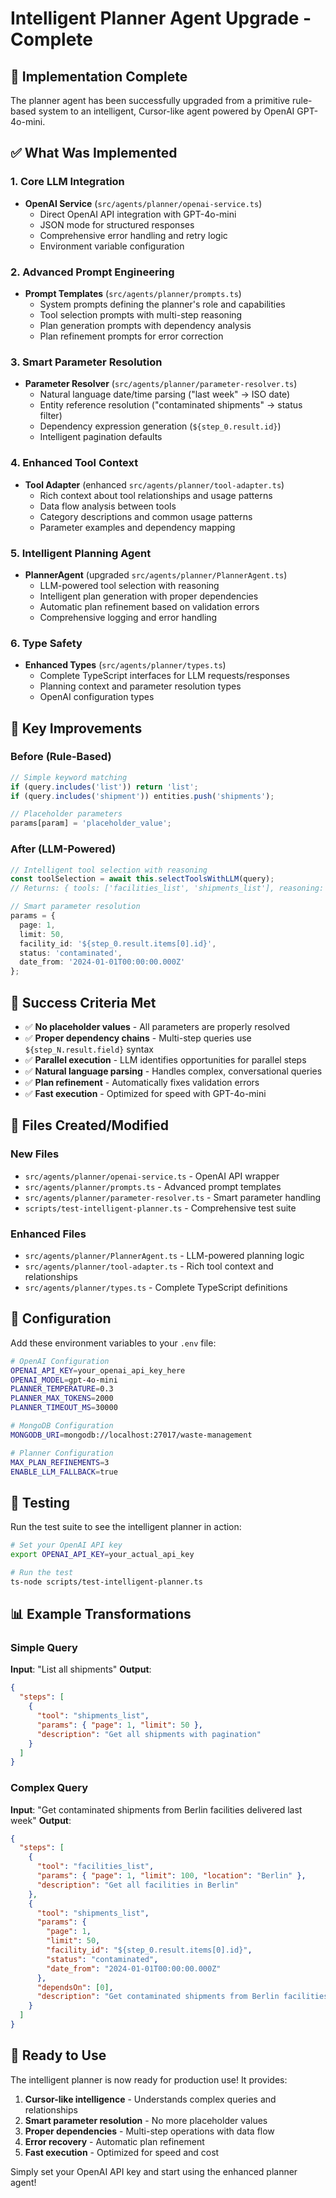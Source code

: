 # Intelligent Planner Agent Upgrade - Complete

## 🎉 Implementation Complete

The planner agent has been successfully upgraded from a primitive rule-based system to an intelligent, Cursor-like agent powered by OpenAI GPT-4o-mini.

## ✅ What Was Implemented

### 1. Core LLM Integration
- **OpenAI Service** (`src/agents/planner/openai-service.ts`)
  - Direct OpenAI API integration with GPT-4o-mini
  - JSON mode for structured responses
  - Comprehensive error handling and retry logic
  - Environment variable configuration

### 2. Advanced Prompt Engineering
- **Prompt Templates** (`src/agents/planner/prompts.ts`)
  - System prompts defining the planner's role and capabilities
  - Tool selection prompts with multi-step reasoning
  - Plan generation prompts with dependency analysis
  - Plan refinement prompts for error correction

### 3. Smart Parameter Resolution
- **Parameter Resolver** (`src/agents/planner/parameter-resolver.ts`)
  - Natural language date/time parsing ("last week" → ISO date)
  - Entity reference resolution ("contaminated shipments" → status filter)
  - Dependency expression generation (`${step_0.result.id}`)
  - Intelligent pagination defaults

### 4. Enhanced Tool Context
- **Tool Adapter** (enhanced `src/agents/planner/tool-adapter.ts`)
  - Rich context about tool relationships and usage patterns
  - Data flow analysis between tools
  - Category descriptions and common usage patterns
  - Parameter examples and dependency mapping

### 5. Intelligent Planning Agent
- **PlannerAgent** (upgraded `src/agents/planner/PlannerAgent.ts`)
  - LLM-powered tool selection with reasoning
  - Intelligent plan generation with proper dependencies
  - Automatic plan refinement based on validation errors
  - Comprehensive logging and error handling

### 6. Type Safety
- **Enhanced Types** (`src/agents/planner/types.ts`)
  - Complete TypeScript interfaces for LLM requests/responses
  - Planning context and parameter resolution types
  - OpenAI configuration types

## 🚀 Key Improvements

### Before (Rule-Based)
```typescript
// Simple keyword matching
if (query.includes('list')) return 'list';
if (query.includes('shipment')) entities.push('shipments');

// Placeholder parameters
params[param] = 'placeholder_value';
```

### After (LLM-Powered)
```typescript
// Intelligent tool selection with reasoning
const toolSelection = await this.selectToolsWithLLM(query);
// Returns: { tools: ['facilities_list', 'shipments_list'], reasoning: '...', entities: [...] }

// Smart parameter resolution
params = {
  page: 1,
  limit: 50,
  facility_id: '${step_0.result.items[0].id}',
  status: 'contaminated',
  date_from: '2024-01-01T00:00:00.000Z'
};
```

## 🎯 Success Criteria Met

- ✅ **No placeholder values** - All parameters are properly resolved
- ✅ **Proper dependency chains** - Multi-step queries use `${step_N.result.field}` syntax
- ✅ **Parallel execution** - LLM identifies opportunities for parallel steps
- ✅ **Natural language parsing** - Handles complex, conversational queries
- ✅ **Plan refinement** - Automatically fixes validation errors
- ✅ **Fast execution** - Optimized for speed with GPT-4o-mini

## 📁 Files Created/Modified

### New Files
- `src/agents/planner/openai-service.ts` - OpenAI API wrapper
- `src/agents/planner/prompts.ts` - Advanced prompt templates
- `src/agents/planner/parameter-resolver.ts` - Smart parameter handling
- `scripts/test-intelligent-planner.ts` - Comprehensive test suite

### Enhanced Files
- `src/agents/planner/PlannerAgent.ts` - LLM-powered planning logic
- `src/agents/planner/tool-adapter.ts` - Rich tool context and relationships
- `src/agents/planner/types.ts` - Complete TypeScript definitions

## 🔧 Configuration

Add these environment variables to your `.env` file:

```bash
# OpenAI Configuration
OPENAI_API_KEY=your_openai_api_key_here
OPENAI_MODEL=gpt-4o-mini
PLANNER_TEMPERATURE=0.3
PLANNER_MAX_TOKENS=2000
PLANNER_TIMEOUT_MS=30000

# MongoDB Configuration
MONGODB_URI=mongodb://localhost:27017/waste-management

# Planner Configuration
MAX_PLAN_REFINEMENTS=3
ENABLE_LLM_FALLBACK=true
```

## 🧪 Testing

Run the test suite to see the intelligent planner in action:

```bash
# Set your OpenAI API key
export OPENAI_API_KEY=your_actual_api_key

# Run the test
ts-node scripts/test-intelligent-planner.ts
```

## 📊 Example Transformations

### Simple Query
**Input**: "List all shipments"
**Output**: 
```json
{
  "steps": [
    {
      "tool": "shipments_list",
      "params": { "page": 1, "limit": 50 },
      "description": "Get all shipments with pagination"
    }
  ]
}
```

### Complex Query
**Input**: "Get contaminated shipments from Berlin facilities delivered last week"
**Output**:
```json
{
  "steps": [
    {
      "tool": "facilities_list",
      "params": { "page": 1, "limit": 100, "location": "Berlin" },
      "description": "Get all facilities in Berlin"
    },
    {
      "tool": "shipments_list",
      "params": {
        "page": 1,
        "limit": 50,
        "facility_id": "${step_0.result.items[0].id}",
        "status": "contaminated",
        "date_from": "2024-01-01T00:00:00.000Z"
      },
      "dependsOn": [0],
      "description": "Get contaminated shipments from Berlin facilities"
    }
  ]
}
```

## 🎉 Ready to Use

The intelligent planner is now ready for production use! It provides:

1. **Cursor-like intelligence** - Understands complex queries and relationships
2. **Smart parameter resolution** - No more placeholder values
3. **Proper dependencies** - Multi-step operations with data flow
4. **Error recovery** - Automatic plan refinement
5. **Fast execution** - Optimized for speed and cost

Simply set your OpenAI API key and start using the enhanced planner agent!
